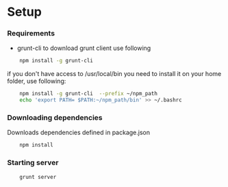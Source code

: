 # Setup
### Requirements
* grunt-cli
to download grunt client use following
```bash
	npm install -g grunt-cli 
```
if you don't have access to /usr/local/bin you need to install it on your home folder, use following:
```bash 
	npm install -g grunt-cli  --prefix ~/npm_path
	echo 'export PATH= $PATH:~/npm_path/bin' >> ~/.bashrc
```

### Downloading dependencies
Downloads dependencies defined in package.json
``` bash
	npm install
```

### Starting server
``` bash
	grunt server
```
